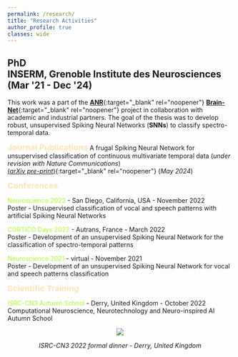 ```yaml
---
permalink: /research/
title: "Research Activities"
author_profile: true
classes: wide
---
```


## PhD<br/>INSERM, Grenoble Institute des Neurosciences (Mar '21 - Dec '24)

This work was a part of the [**ANR**](https://anr.fr/en/){:target="_blank" rel="noopener"} [**Brain-Net**](https://sites.google.com/view/brainnet-project/accueil){:target="_blank" rel="noopener"} project in collaboration with academic and industrial partners. The goal of the thesis was to develop robust, unsupervised Spiking Neural Networks (**SNNs**) to classify spectro-temporal data. 

<font size="4.5"><span style="color:moccasin"><b>Journal Publications</b></span></font>
A frugal Spiking Neural Network for unsupervised classification of continuous multivariate temporal data (_under revision with Nature Communications_)\
[(_arXiv pre-print_)](https://arxiv.org/abs/2408.12608){:target="_blank" rel="noopener"} (_May 2024_)

<font size="4.5"><span style="color:moccasin"><b>Conferences</b></span></font>

<span style="color:greenyellow">Neuroscience 2022</span> - San Diego, California, USA - November 2022\
Poster - Unsupervised classification of vocal and speech patterns with artificial Spiking Neural Networks

<span style="color:greenyellow">CORTICO Days 2022</span> - Autrans, France - March 2022\
Poster - Development of an unsupervised Spiking Neural Network for the classification of spectro-temporal patterns

<span style="color:greenyellow">Neuroscience 2021</span> - virtual - November 2021\
Poster - Development of an unsupervised Spiking Neural Network for vocal and speech patterns classification

<font size="4.5"><span style="color:moccasin"><b>Scientific Training</b></span></font>

<span style="color:greenyellow">ISRC-CN3 Autumn School</span> - Derry, United Kingdom - October 2022\
Computational Neuroscience, Neurotechnology and Neuro-inspired AI Autumn School


<p align="center">
  <img src="https://saideepesh.github.io/images/1666916373934-E.jpg?raw=true">
</p>


<p align="center">
  <i>ISRC-CN3 2022 formal dinner - Derry, United Kingdom</i>
</p>

